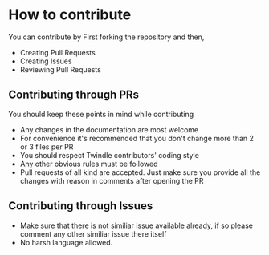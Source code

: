 # How to contribute

You can contribute by First forking the repository and then,

- Creating Pull Requests
- Creating Issues
- Reviewing Pull Requests

## Contributing through PRs

You should keep these points in mind while contributing

- Any changes in the documentation are most welcome
- For convenience it's recommended that you don't change more than 2 or 3 files per PR
- You should respect Twindle contributors' coding style
- Any other obvious rules must be followed
- Pull requests of all kind are accepted. Just make sure you provide all the changes with reason in comments after opening the PR


## Contributing through Issues

- Make sure that there is not similiar issue available already, if so please comment any other similiar issue there itself
- No harsh language allowed.

